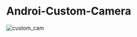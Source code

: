 # Androi-Custom-Camera
 
![custom_cam](https://user-images.githubusercontent.com/7686968/50765537-63cda680-12a0-11e9-9133-f1abf26de93d.png)
